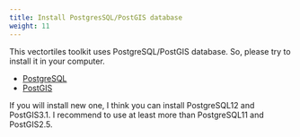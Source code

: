 ```yaml
---
title: Install PostgresSQL/PostGIS database
weight: 11
---
```


This vectortiles toolkit uses PostgreSQL/PostGIS database. So, please try to install it in your computer.

- [PostgreSQL](https://www.postgresql.org)
- [PostGIS](https://postgis.net)

If you will install new one, I think you can install PostgreSQL12 and PostGIS3.1. I recommend to use at least more than PostgreSQL11 and PostGIS2.5.
